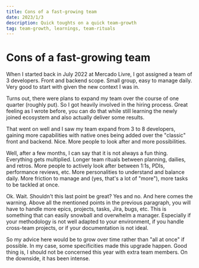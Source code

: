 ```yaml
---
title: Cons of a fast-growing team
date: 2023/1/3
description: Quick toughts on a quick team-growth
tag: team-growth, learnings, team-rituals
---
```


# Cons of a fast-growing team

When I started back in July 2022 at Mercado Livre, I got assigned a team of 3 developers. Front and backend scope. Small group, easy to manage daily. Very good to start with given the new context I was in.

Turns out, there were plans to expand my team over the course of one quarter (roughly put). So I got heavily involved in the hiring process. Great feeling as I wrote before, you can do that while still learning the newly joined ecosystem and also actually deliver some results. 

That went on well and I saw my team expand from 3 to 8 developers, gaining more capabilities with native ones being added over the "classic" front and backend. Nice. More people to look after and more possibilities.

Well, after a few months, I can say that it is not always a fun thing. Everything gets multiplied. Longer team rituals between planning, dailies, and retros. More people to actively look after between 1:1s, PDIs, performance reviews, etc. More personalities to understand and balance daily. More friction to manage and (yes, that's a lot of "more"), more tasks to be tackled at once.

Ok. Wait. Shouldn't this last point be great? Yes and no. And here comes the warning. Above all the mentioned points in the previous paragraph, you will have to handle more epics, projects, tasks, Jira, bugs, etc. This is something that can easily snowball and overwhelm a manager. Especially if your methodology is not well adapted to your environment, if you handle cross-team projects, or if your documentation is not ideal. 

So my advice here would be to grow over time rather than "all at once" if possible. In my case, some specificities made this upgrade happen. Good thing is, I should not be concerned this year with extra team members. On the downside, it has been intense. 